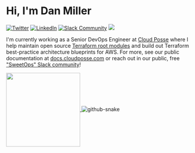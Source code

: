 # Hi, I'm Dan Miller

[![Twitter](https://img.shields.io/badge/Twitter-%231DA1F2.svg?logo=Twitter&logoColor=white)](https://twitter.com/milldr_) [![LinkedIn](https://img.shields.io/badge/LinkedIn-%230077B5.svg?logo=linkedin&logoColor=white)](https://www.linkedin.com/in/daniel-miller-ddd/) [![Slack Community](https://slack.cloudposse.com/badge.svg)](https://slack.cloudposse.com) ![](https://komarev.com/ghpvc/?username=milldr)

I'm currently working as a Senior DevOps Engineer at [Cloud Posse](https://cloudposse.com/) where I help maintain open source [Terraform root modules](https://github.com/cloudposse/terraform-aws-components/) and build out Terraform best-practice architecture blueprints for AWS. For more, see our public documentation at [docs.cloudposse.com](https://docs.cloudposse.com/) or reach out in our public, free ["SweetOps" Slack community](https://slack.cloudposse.com)!

<a href="https://github.com/milldr/github-readme-stats">
  <img height=200 align="center" src="https://github-readme-stats.vercel.app/api?username=milldr&show_icons=true&theme=dracula" />
</a>

<picture>
  <source media="(prefers-color-scheme: dark)" srcset="dist/github-snake-dark.svg" />
  <source media="(prefers-color-scheme: light)" srcset="dist/github-snake.svg" />
  <img alt="github-snake" src="github-snake.svg" style="width:auto;" />
</picture>
